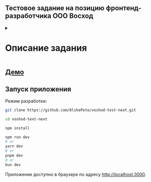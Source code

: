 ## Тестовое задание на позицию фронтенд-разработчика ООО Восход

<details>
<summary>

# Описание задания

</summary>
<ol>
<li>Нужно сделать проект на next.js, реализующий простой список элементов. Визуально оформить можно как то по простому. Например, используя bootstrap</li>
<li>Список элементов брать через апи вызов - <a href="https://taxivoshod.ru/testapi/?w=list&page=1">https://taxivoshod.ru/testapi/?w=list&page=1</a></li>
<li>Элементы располагаются на нескольких страницах, в примере на 2х. Нужно сделать вывод списка страниц и переключение по ним по клику.</li>
<li>При клике на страницу должен меняться урл в браузере, например на /list/1, /list/2. При заходе в браузере по такому урлу, мы сразу должны видеть соответствующую страницу</li>
<li>При клике на элемент делается апи запрос - <a href="https://taxivoshod.ru/testapi/?w=item&id=5">https://taxivoshod.ru/testapi/?w=item&id=5</a><br/>
  Показывается попап (модалка) с заголовком и текстом из ответа апи. Урл в браузере меняется, например на /item/5. <br/>
  При заходе в браузер по такому урлу мы сразу видим модалку с соответствующим элементом. Поскольку при этом неизвестно, на какой странице находится элемент, пусть при таком заходе страница будет всегда первой.</li>
<li>Формат урлов списка элементов и попапа с элементом - не принципиальны. Главное, что бы они корректно работали.<br/>
Это могут быть и просто get параметры<br/>
Например, /?page=1, /?page=2, /?item=5, /?item=10, но какое либо ЧПУ все же предпочтительно</li>
 
</ol>

</details>

## [Демо](https://voshod-test-next-hxx7.vercel.app/list/1)

## Запуск приложения

Режим разработки:

```bash
git clone https://github.com/OlshePete/voshod-test-next.git
```

```bash
cd voshod-text-next
```

```bash
npm install
```

```bash
npm run dev
# or
yarn dev
# or
pnpm dev
# or
bun dev
```

Приложение доступно в браузере по адресу [http://localhost:3000](http://localhost:3000).
